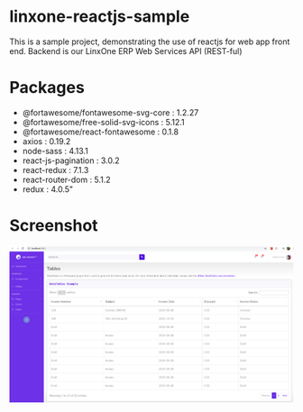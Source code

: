 # linxone-reactjs-sample
This is a sample project, demonstrating the use of reactjs for web app front end. Backend is our LinxOne ERP Web Services API (REST-ful)
# Packages

- @fortawesome/fontawesome-svg-core : 1.2.27
- @fortawesome/free-solid-svg-icons : 5.12.1
- @fortawesome/react-fontawesome : 0.1.8
- axios : 0.19.2
- node-sass : 4.13.1
- react-js-pagination : 3.0.2
- react-redux : 7.1.3
- react-router-dom : 5.1.2
- redux : 4.0.5"

# Screenshot

![Screenshot](reactjs-sample.png)
